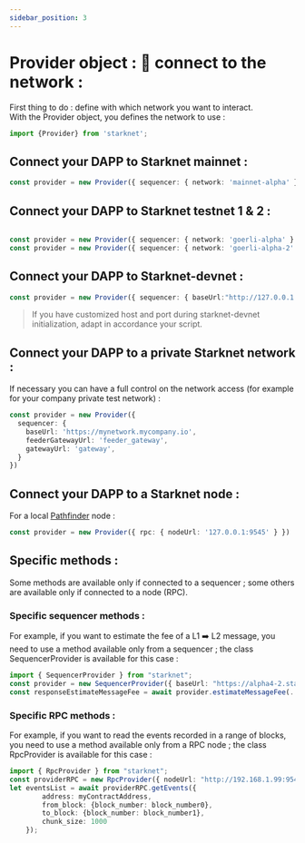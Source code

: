 ```yaml
---
sidebar_position: 3
---
```


# Provider object : 🔌 connect to the network :

First thing to do : define with which network you want to interact.  
With the Provider object, you defines the network to use :

```typescript
import {Provider} from 'starknet';
```

## Connect your DAPP to Starknet mainnet :

```typescript
const provider = new Provider({ sequencer: { network: 'mainnet-alpha' } })
```

## Connect your DAPP to Starknet testnet 1 & 2 :

```typescript

const provider = new Provider({ sequencer: { network: 'goerli-alpha' } }) // for testnet 1
const provider = new Provider({ sequencer: { network: 'goerli-alpha-2' } })  // for testnet 2
```

## Connect your DAPP to Starknet-devnet :

```typescript
const provider = new Provider({ sequencer: { baseUrl:"http://127.0.0.1:5050"} });
```

> If you have customized host and port during starknet-devnet initialization, adapt in accordance your script.

## Connect your DAPP to a private Starknet network :

If necessary you can have a full control on the network access (for example for your company private test network) :

```typescript
const provider = new Provider({
  sequencer: {
    baseUrl: 'https://mynetwork.mycompany.io',
    feederGatewayUrl: 'feeder_gateway',
    gatewayUrl: 'gateway',
  }
})
```

## Connect your DAPP to a Starknet node :

For a local [Pathfinder](https://github.com/eqlabs/pathfinder) node :

```typescript
const provider = new Provider({ rpc: { nodeUrl: '127.0.0.1:9545' } })
```

## Specific methods :

Some methods are available only if connected to a sequencer ; some others are available only if connected to a node (RPC).

### Specific sequencer methods :

For example, if you want to estimate the fee of a L1 ➡️ L2 message, you need to use a method available only from a sequencer ; the class SequencerProvider is available for this case :

```typescript
import { SequencerProvider } from "starknet";
const provider = new SequencerProvider({ baseUrl: "https://alpha4-2.starknet.io" }); // for testnet 2
const responseEstimateMessageFee = await provider.estimateMessageFee(.....)
```

### Specific RPC methods :

For example, if you want to read the events recorded in a range of blocks, you need to use a method available only from a RPC node ; the class RpcProvider is available for this case :

```typescript
import { RpcProvider } from "starknet";
const providerRPC = new RpcProvider({ nodeUrl: "http://192.168.1.99:9545" }); // for a pathfinder node located in a PC in the local network
let eventsList = await providerRPC.getEvents({
        address: myContractAddress,
        from_block: {block_number: block_number0},
        to_block: {block_number: block_number1},
        chunk_size: 1000
    });
```
